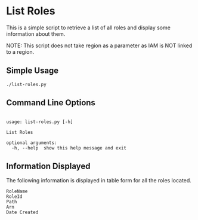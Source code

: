 List Roles
=========

This is a simple script to retrieve a list of all roles and display some information about them.

NOTE: This script does not take region as a parameter as IAM is NOT linked to a region.

## Simple Usage

```
./list-roles.py
```

## Command Line Options

```

usage: list-roles.py [-h]

List Roles

optional arguments:
  -h, --help  show this help message and exit

```

## Information Displayed

The following information is displayed in table form for all the roles located.

```
RoleName
RoleId
Path
Arn
Date Created 
```
